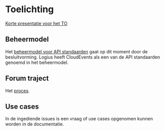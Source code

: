 # Toelichting

[Korte presentatie voor het TO](20240307-TO-Notificeren.pdf)

## Beheermodel
Het [beheermodel voor API standaarden](https://logius-standaarden.github.io/API-Standaarden-Beheermodel/#de-api-standaarden) 
gaat op dit moment door de besluitvorming. Logius heeft CloudEvents als een van de API standaarden genoemd in het beheermodel. 

## Forum traject

Het [proces](Visualisatie-procedure-lijsten.pdf).

## Use cases
In de ingediende issues is een vraag of use cases opgenomen kunnen worden in de documentatie.

